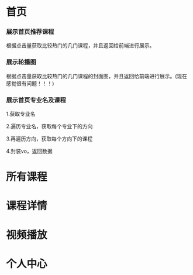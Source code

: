 # 首页

### 展示首页推荐课程

根据点击量获取比较热门的几门课程，并且返回给前端进行展示。

### 展示轮播图 

根据点击量获取比较热门的几门课程的封面图，并且返回给前端进行展示。(现在感觉很有问题！！！)

### 展示首页专业名及课程

1.获取专业名

2.遍历专业名，获取每个专业下的方向

3.再遍历方向，获取每个方向下的课程

4.封装vo，返回数据

# 所有课程

# 课程详情

# 视频播放

# 个人中心